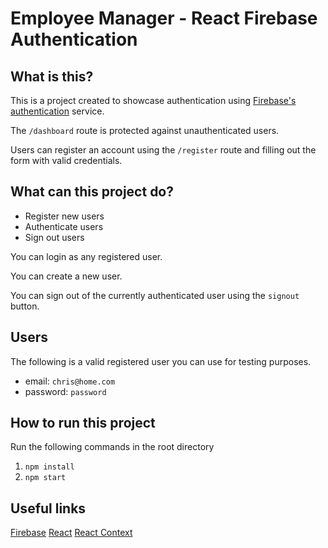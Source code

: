 # Employee Manager - React Firebase Authentication

## What is this?
This is a project created to showcase authentication using [Firebase's authentication](https://firebase.google.com/docs/auth/) service. 

The `/dashboard` route is protected against unauthenticated users.

Users can register an account using the `/register` route and filling out the form with valid credentials.

## What can this project do?
- Register new users
- Authenticate users
- Sign out users

You can login as any registered user.

You can create a new user.

You can sign out of the currently authenticated user using the `signout` button.

## Users
The following is a valid registered user you can use for testing purposes.

- email: `chris@home.com`
- password: `password`

## How to run this project
Run the following commands in the root directory

1. `npm install`
2. `npm start`

## Useful links

[Firebase](https://firebase.google.com/)
[React](https://reactjs.org/)
[React Context](https://reactjs.org/docs/context.html)

